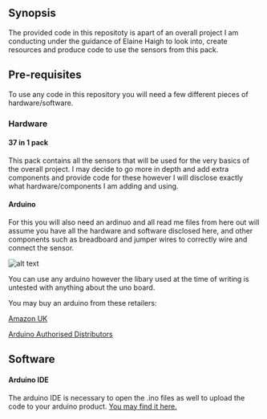 ## Synopsis

The provided code in this repositoty is apart of an overall project I am conducting under the guidance of Elaine Haigh to look into, create resources and produce code to use the sensors from this pack.

## Pre-requisites

To use any code in this repository you will need a few different pieces of hardware/software.
### Hardware

#### 37 in 1 pack

This pack contains all the sensors that will be used for the very basics of the overall project. I may decide to go more in depth and add extra components and provide code for these however I will disclose exactly what hardware/components I am adding and using.

#### Arduino

For this you will also need an ardinuo and all read me files from here out will assume you have all the hardware and software disclosed here, and other components such as breadboard and jumper wires to correctly wire and connect the sensor.

![alt text](https://store-cdn.arduino.cc/usa/catalog/product/cache/1/image/520x330/604a3538c15e081937dbfbd20aa60aad/a/0/a000066_featured.jpg "arduino uno")

You can  use any arduino however the libary used at the time of writing is untested with anything about the uno board.

You may buy an arduino from these retailers:

[Amazon UK](https://www.amazon.co.uk/Arduino-A000066-ATMEGA328-Microcontroller-Board/dp/B008GRTSV6/ref=sr_1_4?ie=UTF8&qid=1523710890&sr=8-4&keywords=arduino+board&dpID=51-rsyPvHOL&preST=_SX300_QL70_&dpSrc=srch)

[Arduino Authorised Distributors](https://store.arduino.cc/distributors)

## Software

#### Arduino IDE

The arduino IDE is necessary to open the .ino files as well to upload the code to your arduino product. [You may find it here.](https://www.arduino.cc/en/Main/Software)
